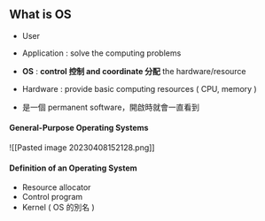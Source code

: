 ## What is OS 
+ User
+ Application : solve the computing problems
+ **OS** : **control 控制 and coordinate 分配** the hardware/resource
+ Hardware : provide basic computing resources ( CPU, memory )

+ 是一個 permanent software，開啟時就會一直看到

#### General-Purpose Operating Systems
![[Pasted image 20230408152128.png]]

#### Definition of an Operating System
+ Resource allocator
+ Control program
+ Kernel ( OS 的別名 )
